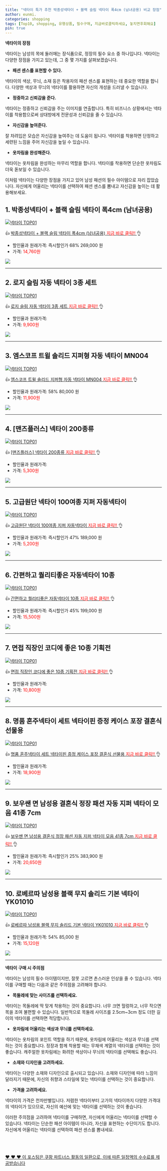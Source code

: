 ```yaml
---
title: "넥타이 특가 추천 박종성넥타이 + 블랙 슬림 넥타이 폭4cm (남녀공용) 비교 장점"
author: eunmi.
categories: shopping
tags: [Top10, shopping, 유행상품, 필수구매, 지금바로클릭하세요, 놓치면후회해요]
pin: true
---
```

**넥타이의 장점**

넥타이는 남성의 목에 둘러매는 장식품으로, 정장의 필수 요소 중 하나입니다. 넥타이는 다양한 장점을 가지고 있는데, 그 중 몇 가지를 살펴보겠습니다.

* **패션 센스를 표현할 수 있다.**

넥타이의 색상, 무늬, 소재 등은 착용자의 패션 센스를 표현하는 데 중요한 역할을 합니다. 다양한 색상과 무늬의 넥타이를 활용하면 자신의 개성을 드러낼 수 있습니다.

* **정중하고 신뢰감을 준다.**

넥타이는 정중하고 신뢰감을 주는 이미지를 연출합니다. 특히 비즈니스 상황에서는 넥타이를 착용함으로써 상대방에게 전문성과 신뢰감을 줄 수 있습니다.

* **자신감을 높여준다.**

잘 차려입은 모습은 자신감을 높여주는 데 도움이 됩니다. 넥타이를 착용하면 단정하고 세련된 느낌을 주어 자신감을 높일 수 있습니다.

* **옷차림을 완성해준다.**

넥타이는 옷차림을 완성하는 마무리 역할을 합니다. 넥타이를 착용하면 단순한 옷차림도 더욱 돋보일 수 있습니다.

이처럼 넥타이는 다양한 장점을 가지고 있어 남성 패션의 필수 아이템으로 자리 잡았습니다. 자신에게 어울리는 넥타이를 선택하여 패션 센스를 뽐내고 자신감을 높이는 데 활용해보세요.

   

## 1. 박종성넥타이 + 블랙 슬림 넥타이 폭4cm (남녀공용)

[![넥타이 TOP01](https://thumbnail9.coupangcdn.com/thumbnails/remote/230x230ex/image/vendor_inventory/7a17/ec311873b05bc1aeb12cf098823fb9c1269ce75864a59d8ad025c6a06885.jpg)](https://link.coupang.com/re/AFFSDP?lptag=AF3617701&subid=GithubCoopas&pageKey=7604231743&traceid=V0-153&itemId=20123603344&vendorItemId=86909761272)


👍 [박종성넥타이 + 블랙 슬림 넥타이 폭4cm (남녀공용) <font color=red> 지금 바로 클릭!! </font> ](https://link.coupang.com/re/AFFSDP?lptag=AF3617701&subid=GithubCoopas&pageKey=7604231743&traceid=V0-153&itemId=20123603344&vendorItemId=86909761272) 👌 


- 할인율과 원래가격: 즉시할인가 68%  269,000   원
- 가격: <span style='color:red'>14,760원</span>

[![](/discount_price.png)](https://link.coupang.com/re/AFFSDP?lptag=AF3617701&subid=GithubCoopas&pageKey=7604231743&traceid=V0-153&itemId=20123603344&vendorItemId=86909761272)

---


   

## 2. 로지 슬림 자동 넥타이 3종 세트

[![넥타이 TOP01](https://thumbnail6.coupangcdn.com/thumbnails/remote/230x230ex/image/rs_quotation_api/hkho8c5w/8235932e83cd4fefa65bb732982c0c2c.jpg)](https://link.coupang.com/re/AFFSDP?lptag=AF3617701&subid=GithubCoopas&pageKey=6408249902&traceid=V0-153&itemId=13732102471&vendorItemId=81380306798)


👍 [로지 슬림 자동 넥타이 3종 세트 <font color=red> 지금 바로 클릭!! </font> ](https://link.coupang.com/re/AFFSDP?lptag=AF3617701&subid=GithubCoopas&pageKey=6408249902&traceid=V0-153&itemId=13732102471&vendorItemId=81380306798) 👌 


- 할인율과 원래가격: 
- 가격: <span style='color:red'>9,900원</span>

[![](/discount_price.png)](https://link.coupang.com/re/AFFSDP?lptag=AF3617701&subid=GithubCoopas&pageKey=6408249902&traceid=V0-153&itemId=13732102471&vendorItemId=81380306798)

---


   

## 3. 엠스코프 트윌 솔리드 지퍼형 자동 넥타이 MN004

[![넥타이 TOP01](https://thumbnail7.coupangcdn.com/thumbnails/remote/230x230ex/image/retail/images/3646375770216050-b0bd779a-68b2-4311-8316-2e9273a96658.jpg)](https://link.coupang.com/re/AFFSDP?lptag=AF3617701&subid=GithubCoopas&pageKey=1885514193&traceid=V0-153&itemId=3203943329&vendorItemId=71398938712)


👍 [엠스코프 트윌 솔리드 지퍼형 자동 넥타이 MN004 <font color=red> 지금 바로 클릭!! </font> ](https://link.coupang.com/re/AFFSDP?lptag=AF3617701&subid=GithubCoopas&pageKey=1885514193&traceid=V0-153&itemId=3203943329&vendorItemId=71398938712) 👌 


- 할인율과 원래가격: 58%  80,000   원
- 가격: <span style='color:red'>11,900원</span>

[![](/discount_price.png)](https://link.coupang.com/re/AFFSDP?lptag=AF3617701&subid=GithubCoopas&pageKey=1885514193&traceid=V0-153&itemId=3203943329&vendorItemId=71398938712)

---


   

## 4. [맨즈플러스] 넥타이 200종류

[![넥타이 TOP01](https://thumbnail6.coupangcdn.com/thumbnails/remote/230x230ex/image/vendor_inventory/83f7/81b56eb7b0879bf420d12ef9fa5ee2fba77e7b82e9c0853c7abfccbf34e3.jpg)](https://link.coupang.com/re/AFFSDP?lptag=AF3617701&subid=GithubCoopas&pageKey=104174161&traceid=V0-153&itemId=316080780&vendorItemId=3776363467)


👍 [[맨즈플러스] 넥타이 200종류 <font color=red> 지금 바로 클릭!! </font> ](https://link.coupang.com/re/AFFSDP?lptag=AF3617701&subid=GithubCoopas&pageKey=104174161&traceid=V0-153&itemId=316080780&vendorItemId=3776363467) 👌 


- 할인율과 원래가격: 
- 가격: <span style='color:red'>5,300원</span>

[![](/discount_price.png)](https://link.coupang.com/re/AFFSDP?lptag=AF3617701&subid=GithubCoopas&pageKey=104174161&traceid=V0-153&itemId=316080780&vendorItemId=3776363467)

---


   

## 5. 고급원단 넥타이 100여종 지퍼 자동넥타이

[![넥타이 TOP01](https://thumbnail9.coupangcdn.com/thumbnails/remote/230x230ex/image/vendor_inventory/d170/681b2cdd8856d87381f348f4c211517b0e825c437b8819c2e2bc2c05f5f3.jpg)](https://link.coupang.com/re/AFFSDP?lptag=AF3617701&subid=GithubCoopas&pageKey=194555872&traceid=V0-153&itemId=558146938&vendorItemId=4466168451)


👍 [고급원단 넥타이 100여종 지퍼 자동넥타이 <font color=red> 지금 바로 클릭!! </font> ](https://link.coupang.com/re/AFFSDP?lptag=AF3617701&subid=GithubCoopas&pageKey=194555872&traceid=V0-153&itemId=558146938&vendorItemId=4466168451) 👌 


- 할인율과 원래가격: 즉시할인가 47%  189,000   원
- 가격: <span style='color:red'>5,200원</span>

[![](/discount_price.png)](https://link.coupang.com/re/AFFSDP?lptag=AF3617701&subid=GithubCoopas&pageKey=194555872&traceid=V0-153&itemId=558146938&vendorItemId=4466168451)

---


   

## 6. 간편하고 퀄리티좋은 자동넥타이 10종

[![넥타이 TOP01](https://thumbnail7.coupangcdn.com/thumbnails/remote/230x230ex/image/vendor_inventory/b623/0a64bc6da14f5f783af3201a18b075799de8f33ccea330f9404e1c7203e8.jpg)](https://link.coupang.com/re/AFFSDP?lptag=AF3617701&subid=GithubCoopas&pageKey=5286286981&traceid=V0-153&itemId=7585708611&vendorItemId=74876224609)


👍 [간편하고 퀄리티좋은 자동넥타이 10종 <font color=red> 지금 바로 클릭!! </font> ](https://link.coupang.com/re/AFFSDP?lptag=AF3617701&subid=GithubCoopas&pageKey=5286286981&traceid=V0-153&itemId=7585708611&vendorItemId=74876224609) 👌 


- 할인율과 원래가격: 즉시할인가 45%  199,000   원
- 가격: <span style='color:red'>15,500원</span>

[![](/discount_price.png)](https://link.coupang.com/re/AFFSDP?lptag=AF3617701&subid=GithubCoopas&pageKey=5286286981&traceid=V0-153&itemId=7585708611&vendorItemId=74876224609)

---


   

## 7. 면접 직장인 코디에 좋은 10종 기획전

[![넥타이 TOP01](https://thumbnail6.coupangcdn.com/thumbnails/remote/230x230ex/image/vendor_inventory/4ead/4ca4e01434b806bf97c6fbd9a04d26b88397d1cdcef589eebf086530ada7.jpg)](https://link.coupang.com/re/AFFSDP?lptag=AF3617701&subid=GithubCoopas&pageKey=5227254789&traceid=V0-153&itemId=7348891706&vendorItemId=74640113165)


👍 [면접 직장인 코디에 좋은 10종 기획전 <font color=red> 지금 바로 클릭!! </font> ](https://link.coupang.com/re/AFFSDP?lptag=AF3617701&subid=GithubCoopas&pageKey=5227254789&traceid=V0-153&itemId=7348891706&vendorItemId=74640113165) 👌 


- 할인율과 원래가격: 
- 가격: <span style='color:red'>10,800원</span>

[![](/discount_price.png)](https://link.coupang.com/re/AFFSDP?lptag=AF3617701&subid=GithubCoopas&pageKey=5227254789&traceid=V0-153&itemId=7348891706&vendorItemId=74640113165)

---


   

## 8. 명품 혼주넥타이 세트 넥타이핀 증정 케이스 포장 결혼식 선물용

[![넥타이 TOP01](https://thumbnail10.coupangcdn.com/thumbnails/remote/230x230ex/image/vendor_inventory/e7f9/04b9c429d01809ba14a0f439d8edad8fa3b5a68d018b17da56b716b8f9c8.jpg)](https://link.coupang.com/re/AFFSDP?lptag=AF3617701&subid=GithubCoopas&pageKey=7279151612&traceid=V0-153&itemId=18580886858&vendorItemId=85963136544)


👍 [명품 혼주넥타이 세트 넥타이핀 증정 케이스 포장 결혼식 선물용 <font color=red> 지금 바로 클릭!! </font> ](https://link.coupang.com/re/AFFSDP?lptag=AF3617701&subid=GithubCoopas&pageKey=7279151612&traceid=V0-153&itemId=18580886858&vendorItemId=85963136544) 👌 


- 할인율과 원래가격: 
- 가격: <span style='color:red'>18,900원</span>

[![](/discount_price.png)](https://link.coupang.com/re/AFFSDP?lptag=AF3617701&subid=GithubCoopas&pageKey=7279151612&traceid=V0-153&itemId=18580886858&vendorItemId=85963136544)

---


   

## 9. 보우쌘 면 남성용 결혼식 정장 패션 자동 지퍼 넥타이 모음 41종 7cm

[![넥타이 TOP01](https://thumbnail8.coupangcdn.com/thumbnails/remote/230x230ex/image/vendor_inventory/3b07/a098965b4efc557675664d53709bd32c0e1e29449f1417cb4984132b2cde.jpg)](https://link.coupang.com/re/AFFSDP?lptag=AF3617701&subid=GithubCoopas&pageKey=7008947860&traceid=V0-153&itemId=17216364005&vendorItemId=84388217921)


👍 [보우쌘 면 남성용 결혼식 정장 패션 자동 지퍼 넥타이 모음 41종 7cm <font color=red> 지금 바로 클릭!! </font> ](https://link.coupang.com/re/AFFSDP?lptag=AF3617701&subid=GithubCoopas&pageKey=7008947860&traceid=V0-153&itemId=17216364005&vendorItemId=84388217921) 👌 


- 할인율과 원래가격: 즉시할인가 25%  383,900   원
- 가격: <span style='color:red'>20,650원</span>

[![](/discount_price.png)](https://link.coupang.com/re/AFFSDP?lptag=AF3617701&subid=GithubCoopas&pageKey=7008947860&traceid=V0-153&itemId=17216364005&vendorItemId=84388217921)

---


   

## 10. 로베르따 남성용 블랙 무지 솔리드 기본 넥타이 YK01010

[![넥타이 TOP01](https://thumbnail10.coupangcdn.com/thumbnails/remote/230x230ex/image/vendor_inventory/04cb/61e22419d67458b645f097fc518882ba47a7d9cb01b8176c18320e442941.jpg)](https://link.coupang.com/re/AFFSDP?lptag=AF3617701&subid=GithubCoopas&pageKey=4543628164&traceid=V0-153&itemId=5503546575&vendorItemId=72803147150)


👍 [로베르따 남성용 블랙 무지 솔리드 기본 넥타이 YK01010 <font color=red> 지금 바로 클릭!! </font> ](https://link.coupang.com/re/AFFSDP?lptag=AF3617701&subid=GithubCoopas&pageKey=4543628164&traceid=V0-153&itemId=5503546575&vendorItemId=72803147150) 👌 


- 할인율과 원래가격: 54%  85,000   원
- 가격: <span style='color:red'>15,120원</span>

[![](/discount_price.png)](https://link.coupang.com/re/AFFSDP?lptag=AF3617701&subid=GithubCoopas&pageKey=4543628164&traceid=V0-153&itemId=5503546575&vendorItemId=72803147150)

---
**넥타이 구매 시 주의점**

넥타이는 남성의 필수 아이템이지만, 잘못 고르면 촌스러운 인상을 줄 수 있습니다. 넥타이를 구매할 때는 다음과 같은 주의점을 고려해야 합니다.

* **목둘레에 맞는 사이즈를 선택하세요.**

넥타이는 목둘레에 딱 맞게 착용하는 것이 중요합니다. 너무 크면 헐렁하고, 너무 작으면 목을 조여 불편할 수 있습니다. 일반적으로 목둘레 사이즈를 2.5cm~3cm 정도 더한 길이의 넥타이를 선택하면 적당합니다.

* **옷차림에 어울리는 색상과 무늬를 선택하세요.**

넥타이는 옷차림의 포인트 역할을 하기 때문에, 옷차림에 어울리는 색상과 무늬를 선택하는 것이 중요합니다. 정장과 함께 착용할 때는 무채색 계열의 넥타이를 선택하는 것이 좋습니다. 캐주얼한 옷차림에는 화려한 색상이나 무늬의 넥타이를 선택해도 좋습니다.

* **소재와 디자인을 고려하세요.**

넥타이는 다양한 소재와 디자인으로 출시되고 있습니다. 소재와 디자인에 따라 느낌이 달라지기 때문에, 자신의 취향과 스타일에 맞는 넥타이를 선택하는 것이 중요합니다.

* **가격을 고려하세요.**

넥타이의 가격은 천차만별입니다. 저렴한 넥타이부터 고가의 넥타이까지 다양한 가격대의 넥타이가 있으므로, 자신의 예산에 맞는 넥타이를 선택하는 것이 좋습니다.

이러한 주의점을 고려하여 넥타이를 구매하면, 자신에게 어울리는 넥타이를 선택할 수 있습니다. 넥타이는 단순한 패션 아이템이 아니라, 자신을 표현하는 수단이기도 합니다. 자신에게 어울리는 넥타이를 선택하여 패션 센스를 뽐내세요.<br><br><br><br><br> [ ❤ ❤ ❤ 이 포스팅은 쿠팡 파트너스 활동의 일환으로, 이에 따른 일정액의 수수료를 제공받습니다](https://link.coupang.com/a/bcEFyh)